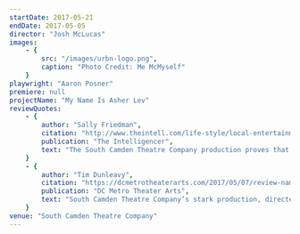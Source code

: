 ```yaml
---
startDate: 2017-05-21
endDate: 2017-05-05
director: "Josh McLucas"
images: 
    - {
        src: "/images/urbn-logo.png",
        caption: "Photo Credit: Me McMyself"
    }
playwright: "Aaron Posner"
premiere: null
projectName: "My Name Is Asher Lev"
reviewQuotes:
    - {
        author: "Sally Friedman",
        citation: "http://www.theintell.com/life-style/local-entertainment/theater/powerful-asher-lev-takes-the-stage-in-camden/article_e2e85c3d-f9ab-53b4-a22c-89d8dfb9d242.html?hp=mid-moretopstories",
        publication: "The Intelligencer",
        text: "The South Camden Theatre Company production proves that an ambitious company — and one in a unlikely location — can still inspire, lead us to question, remind us of our innate conflicts, and most of all, help us to remember that family, no matter how harmonious or conflicted, is a taproot for us all."
    }
    - {
        author: "Tim Dunleavy",
        citation: "https://dcmetrotheaterarts.com/2017/05/07/review-name-asher-lev-south-camden-theatre-company/", 
        publication: "DC Metro Theater Arts",
        text: "South Camden Theatre Company’s stark production, directed in a straightforward fashion by Josh McLucas, tells the story in a quietly powerful fashion...it sparkles with life..."
    }
venue: "South Camden Theatre Company"
---
```

